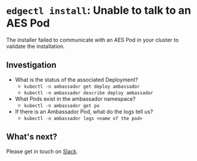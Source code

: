 # `edgectl install`: Unable to talk to an AES Pod
 
The installer failed to communicate with an AES Pod in your cluster to validate the installation.

## Investigation

* What is the status of the associated Deployment?
  * `kubectl -n ambassador get deploy ambassador`
  * `kubectl -n ambassador describe deploy ambassador`
* What Pods exist in the ambassador namespace?
  * `kubectl -n ambassador get po`
* If there is an Ambassador Pod, what do the logs tell us?
  * `kubectl -n ambassador logs <name of the pod>`

## What's next?

Please get in touch on [Slack](http://d6e.co/slack).
